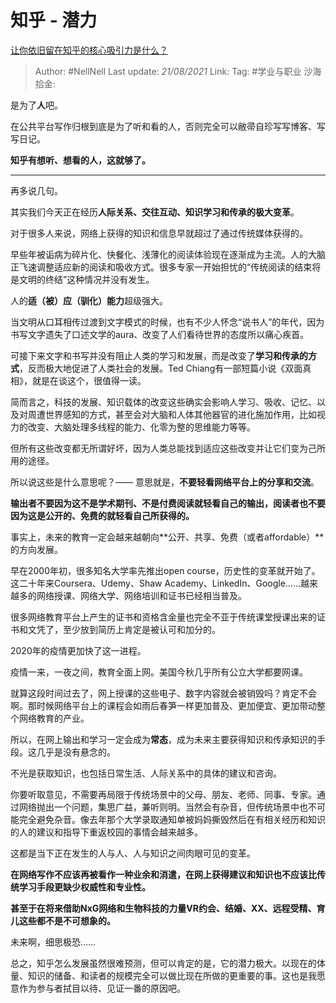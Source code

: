 # 知乎 - 潜力

[让你依旧留在知乎的核心吸引力是什么？](https://www.zhihu.com/question/338089319/answer/1407181238)

> Author: #NellNell
> Last update: *21/08/2021*
> Link:
> Tag: #学业与职业 
> 沙海拾金:

是为了**人**吧。

在公共平台写作归根到底是为了听和看的人，否则完全可以敝帚自珍写写博客、写写日记。

**知乎有想听、想看的人，这就够了。**

---

再多说几句。

其实我们今天正在经历**人际关系、交往互动、知识学习和传承的极大变革**。

对于很多人来说，网络上获得的知识和信息早就超过了通过传统媒体获得的。

早些年被诟病为碎片化、快餐化、浅薄化的阅读体验现在逐渐成为主流。人的大脑正飞速调整适应新的阅读和吸收方式。很多专家一开始担忧的“传统阅读的结束将是文明的终结”这种情况并没有发生。

人的**适（被）应（驯化）能力**超级强大。

当文明从口耳相传过渡到文字模式的时候，也有不少人怀念“说书人”的年代，因为书写文字遗失了口述文学的aura、改变了人们看待世界的态度所以痛心疾首。

可接下来文字和书写并没有阻止人类的学习和发展，而是改变了**学习和传承的方式**，反而极大地促进了人类社会的发展。Ted Chiang有一部短篇小说《双面真相》，就是在谈这个，很值得一读。

简而言之，科技的发展、知识载体的改变这些确实会影响人学习、吸收、记忆、以及对周遭世界感知的方式，甚至会对大脑和人体其他器官的进化施加作用，比如视力的改变、大脑处理多线程的能力、化零为整的思维能力等等。

但所有这些改变都无所谓好坏，因为人类总能找到适应这些改变并让它们变为己所用的途径。

所以说这些是什么意思呢？—— 意思就是，**不要轻看网络平台上的分享和交流**。

**输出者不要因为这不是学术期刊、不是付费阅读就轻看自己的输出，阅读者也不要因为这是公开的、免费的就轻看自己所获得的。**

事实上，未来的教育一定会越来越朝向**公开、共享、免费（或者affordable）**的方向发展。

早在2000年初，很多知名大学率先推出open course，历史性的变革就开始了。这二十年来Coursera、Udemy、Shaw Academy、LinkedIn、Google……越来越多的网络授课、网络大学、网络培训和证书已经相当普及。

很多网络教育平台上产生的证书和资格含金量也完全不亚于传统课堂授课出来的证书和文凭了，至少放到简历上肯定是被认可和加分的。

2020年的疫情更加快了这一进程。

疫情一来，一夜之间，教育全面上网。美国今秋几乎所有公立大学都要网课。

就算这段时间过去了，网上授课的这些电子、数字内容就会被销毁吗？肯定不会啊。那时候网络平台上的课程会如雨后春笋一样更加普及、更加便宜、更加带动整个网络教育的产业。

所以，在网上输出和学习一定会成为**常态**，成为未来主要获得知识和传承知识的手段。这几乎是没有悬念的。

不光是获取知识，也包括日常生活、人际关系中的具体的建议和咨询。

你要听取意见，不需要再局限于传统场景中的父母、朋友、老师、同事、专家。通过网络抛出一个问题，集思广益，兼听则明。当然会有杂音，但传统场景中也不可能完全避免杂音。像去年那个大学录取通知单被妈妈撕毁然后在有相关经历和知识的人的建议和指导下重返校园的事情会越来越多。

这都是当下正在发生的人与人、人与知识之间肉眼可见的变革。

**在网络写作不应该再被看作一种业余和消遣，在网上获得建议和知识也不应该比传统学习手段更缺少权威性和专业性。**

**甚至于在将来借助NxG网络和生物科技的力量VR约会、结婚、XX、远程受精、育儿这些都不是不可想象的。**

未来啊，细思极恐……

总之，知乎怎么发展虽然很难预测，但可以肯定的是，它的潜力极大。以现在的体量、知识的储备、和读者的规模完全可以做比现在所做的更重要的事。这也是我愿意作为参与者拭目以待、见证一番的原因吧。
